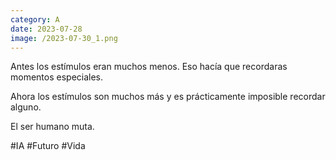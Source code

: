 ```yaml
--- 
category: A 
date: 2023-07-28 
image: /2023-07-30_1.png 
--- 
```


Antes los estímulos eran muchos menos. Eso hacía que recordaras momentos especiales.

Ahora los estímulos son muchos  más y es prácticamente imposible recordar alguno.

El ser humano muta. 

#IA #Futuro #Vida